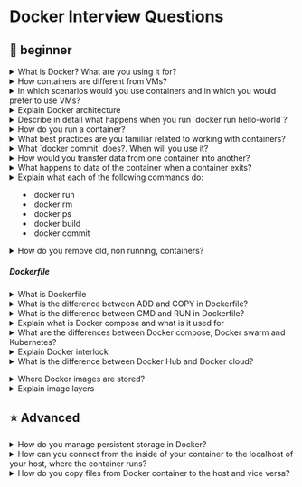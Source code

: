 # Docker Interview Questions

## :baby: beginner

<details>
<summary>What is Docker? What are you using it for?</summary><br>

 Docker is a software platform that enables developers to build, test, and deploy applications using containerization. It packages applications and their dependencies into standardized units called **containers**, which can run consistently across different computing environments. Essentially, Docker virtualizes the operating system, allowing you to run multiple applications in isolated containers on a single host, without the overhead of virtual machines. 
</details>

<details>
<summary>How containers are different from VMs?</summary><br>

The primary difference between containers and VMs is that containers allow you to virtualize
multiple workloads on the operating system while in the case of VMs the hardware is being virtualized to
run multiple machines each with its own OS.

![Container VS VM](https://github.com/srirymec/devops-sre-learning/blob/main/docker/images/container%20vs%20vms.jpg)

 | **Virtual Machines (VM)** | **Containers** |
|------------------------|------------|
| Virtual Machines imitate full-fledged hardware, including the guest OS, on top of a hypervisor. Each VM runs its own OS instance which is independent of the host OS. | Docker containers are lightweight and portable, and they share the host OS kernel. They run on top of the host OS and encapsulate the application and its dependencies. |
| VMs consume more resources since they need to imitate an entire operating system, including memory, disk space, and CPU. | In terms of resource utilization, Docker Containers are highly efficient since they share the host OS kernel and require fewer resources compared to VMs. |
| Comparatively, VMs offer stronger isolation since each VM runs its kernel and has its dedicated resources. Hence, VMs are more secure but also heavier. | Containers provide process-level isolation. This means that they share the same OS kernel but have separate filesystems and networking. This is achieved through namespaces and control groups. |
| VMs are less flexible compared to containers due to differences in underlying hardware and hypervisor configurations. However, they can be portable to some extent through disk images. | As long as Docker is installed in an environment, Containers can run consistently across different environments, development or production. This makes them highly portable. |
| VMs typically take longer to start because they need to boot an entire OS. This results in slower startup times compared to containers. | Containers spin up almost instantly since they utilize the host OS kernel. Hence, they are best suitable for microservices architectures and rapid scaling. |
| VMs are preferred for running legacy applications that have strict security requirements where strong isolation is necessary. | Docker Containers are best suited for microservices architectures, CI/CD pipelines, and applications that require rapid deployment and scaling. |
</details>

<details>
<summary>In which scenarios would you use containers and in which you would prefer to use VMs?</summary><br>

**You should choose VMs when:**
  * you need run an application which requires all the resources and functionalities of an OS
  * you need full isolation and security

**You should choose containers when:**
  * you need a lightweight solution that quickly starts
  * Running multiple versions or instances of a single application
</details>

<details>
<summary>Explain Docker architecture</summary><br>

 ![Docker architecture](https://github.com/srirymec/devops-sre-learning/blob/main/docker/images/docker_architecture.jpg)

- **Docker Daemon**
  - Also known as `dockerd`, it manages Docker objects like containers, images, volumes, and networks.
  - Listens to Docker API requests.
  - Can communicate with other daemons to manage Docker services.

- **Docker Client**
  - Users interact with Docker using clients like the CLI.
  - Docker commands (e.g., `docker run`) are sent to `dockerd` for execution.
  - A single Docker client can communicate with multiple daemons.

- **Docker Desktop**
  - An easy-to-use application for accessing Docker on Windows, macOS, and Linux.
  - Allows users to perform all Docker-related functionalities.
  - Bundled with Docker daemon, client, Compose, Kubernetes, and more.

- **Docker Registries**
  - Registries store Docker images.
  - The most popular public registry is **Docker Hub**.
  - By default, Docker pulls images from Docker Hub.
  - `docker pull` or `docker run` commands fetch images from the registry.
  - `docker push` sends images to the registry.

- **Docker Objects**
  - Includes images, containers, networks, volumes, plugins, and others used throughout the Docker lifecycle.

- **Docker Images**
  - Read-only templates used to create containers.
  - Typically based on another image with added modifications.
  - Example: An image based on Ubuntu with Apache, your application, and custom configurations.
  - Can be custom-built using a `Dockerfile`.
  - Each instruction in a Dockerfile adds a layer to the image.
  - When rebuilding, only changed layers are rebuilt—making images lightweight and fast.

- **Docker Containers**
  - A container is a running instance of a Docker image.
  - You can create, run, stop, move, or delete containers.
  - Container behavior depends on the image and startup configurations.
  - Unsaved changes (not persisted via volumes) are lost when a container is removed or stopped.

- **Docker Networks**
  - Enable communication between containers.
  - Containers are isolated by default.
  - Virtual networks allow safe communication between containers.
  - Networks can be simple (bridge) or complex (custom drivers).
  - Essential for multi-container applications.

- **Docker Storage**
  - Traditional applications rely on host storage.
  - Docker uses **volumes** to manage storage outside of the container.
  - Volumes ensure data persists even if containers are stopped or deleted.
  - You can bind-mount directories from the host or use named volumes.
  - Volumes separate data from the container lifecycle, ensuring durability and manageability.
</details>

<details>
<summary>Describe in detail what happens when you run `docker run hello-world`?</summary><br>

- Docker CLI passes your request to Docker daemon.
- Docker daemon downloads the image from Docker Hub
- Docker daemon creates a new container by using the image it downloaded
- Docker daemon redirects output from container to Docker CLI which redirects it to the standard output
</details>

<details>
<summary>How do you run a container?</summary><br>

 The primary command for starting and creating Docker containers is `docker run`. If the image isn't already available locally, Docker pulls it from a registry when you run this command. It then starts a fresh container instance by generating one based on that image.

With the help of this command, you can specify several options, including volume mounts, environment variables, port mappings, and more, to tailor the container's configuration to your requirements.

```bash
$ docker run -d -p 8080:80 nginx
```
![docker run](https://github.com/srirymec/devops-sre-learning/blob/main/docker/images/docker_containers_3.jpg)

In this case, the detached mode (`-d`) of the `docker run` command creates a new container based on the `"nginx"` image and runs it in the background. Additionally, it maps host port `8080` to container port `80` (`-p 8080:80`), granting access to the **NGINX** web server housed within the container.
</details>

<details>
<summary>What best practices are you familiar related to working with containers?</summary><br>

- 🐳 Image Design & Management
  - Use minimal base images (e.g., alpine, distroless) -> Reduces attack surface and image size.
  - Multi-stage builds -> Compile/build in one stage and copy only needed artifacts to the final image.
  - Pin image versions -> Avoid using latest; instead, use specific tags to prevent unexpected changes.
  - Keep images small -> Avoid installing unnecessary packages. Clean up apt-get caches, etc.
  - Layer caching awareness -> Place least frequently changed layers on top of Dockerfile to optimize builds.

- 🔐 Security Best Practices
  - Scan images for vulnerabilities
→ Use tools like Trivy, Clair, or Docker Scout in your CI pipeline.
  - Run containers as non-root
→ Add a user in Dockerfile and drop unnecessary Linux capabilities.
  - Read-only file systems
→ Set filesystem to read-only except where writable volumes are needed.
  - Avoid secrets in images or ENV
→ Use Kubernetes Secrets or external secret management (e.g., Vault, AWS Secrets Manager).

- ⚙️ Container Runtime Configurations
  - Limit resource usage
→ Set memory (memory) and CPU (cpu) limits in Docker or Kubernetes.
  - Health checks
→ Use HEALTHCHECK in Docker and livenessProbe/readinessProbe in Kubernetes.
  - Log to stdout/stderr
→ Allow logs to be captured by container orchestrators like Kubernetes.

- 📦Container Orchestration (Kubernetes)
  - Immutable infrastructure
→ Avoid modifying running containers. Replace them with new builds.
  - Use deployments and services
→ Ensure proper rolling updates and service discovery.
  - Namespace separation
→ Use namespaces for multitenancy or separating environments.
  - Use ConfigMaps and Secrets
→ Externalize configuration and sensitive data cleanly.

- 🚀 CI/CD Integration
  - Automate image builds and pushes
→ Use CI/CD tools like GitHub Actions, GitLab CI, or Google Cloud Build.
  - Tag with git commit or version
→ Enables better traceability.
  - Use a trusted registry
→ Push to secured registries like Docker Hub (with signed images), ECR, GCR, etc.

- 🔍 Monitoring & Observability
  - Use sidecars or agents for monitoring/logging
→ Example: Fluentd, Promtail, Datadog Agent.
  - Expose metrics endpoints
→ Prometheus-compatible metrics endpoints using /metrics.
 
</details>

<details>
<summary>What `docker commit` does?. When will you use it?</summary><br>

 The `docker commit` command allows users to create a new Docker image based on the contents of a container. The new image comprises the base image and a layer containing modifications made inside the container.

The `docker commit` command uses the following syntax:

```
docker commit [options] [container-id-or-name] [image-name]:[tag]
```

The `[tag]` part of the command is optional. If you create an image without a tag, Docker defaults to `latest`.
</details>

<details>
<summary>How would you transfer data from one container into another?</summary><br>

 # 📦 Methods for Transferring Data Between Docker Containers

---

## 🔹 Docker Volumes

- **Concept:**  
  Docker volumes provide a mechanism for persistent data storage and sharing between containers.

- **How it works:**  
  When a volume is mounted to a container, changes made within the container’s volume directory are reflected on the host and in other containers that share the same volume.

- **Example:**
  ```
  docker run -d -v myvolume:/app/data my_container_image  # Create a volume and mount it to a container
  docker run -d -v myvolume:/app/data another_container_image  # Mount the same volume to another container
  ```

---

## 🔹 `docker cp` Command

- **Concept:**  
  The `docker cp` command allows copying files and directories between a container and the host or between containers.

- **How it works:**  
  It can copy files from the container to the host, or from the host to the container.

- **Example:**
  ```
  docker cp my_container:/app/data/file.txt .  # Copy file.txt from container to the current directory on the host
  docker cp file.txt my_container:/app/data/  # Copy file.txt from the host to the container's /app/data directory
  ```

---

## 🔹 Network Communication

- **Concept:**  
  Containers can communicate with each other over a network if they are part of the same network or if they are exposed to each other through exposed ports.

- **How it works:**  
  Applications within the containers can use standard network protocols (like HTTP, TCP sockets, etc.) to exchange data.

- **Example:**
  ```
  - A web application container can send data to a database container through a REST API.
  - Containers can use message queues (like RabbitMQ or Kafka) to exchange data.
  ```

---

## 🔹 Named Volumes

- **Concept:**  
  Named volumes offer a way to manage and share data between containers, especially in `docker-compose`.

- **How it works:**  
  You define named volumes in your `docker-compose.yml` and mount them to containers.

- **Example:**
 ```
        version: "3.8"
        services:
          web:
            image: nginx:latest
            ports:
              - "8080:80"
            volumes:
              - my_web_data:/usr/share/nginx/html  # Named volume for website content
          db:
            image: postgres:latest
            volumes:
              - my_db_data:/var/lib/postgresql/data  # Named volume for database data
        volumes:
          my_web_data:
          my_db_data:
 ```

</details>

<details>
<summary>What happens to data of the container when a container exits?</summary><br><b>
</b></details>

<details>
<summary>Explain what each of the following commands do:

  * docker run
  * docker rm
  * docker ps
  * docker build
  * docker commit</summary><br><b>
</b></details>

<details>
<summary>How do you remove old, non running, containers?</summary><br><b>
</b></details>

##### Dockerfile

<details>
<summary>What is Dockerfile</summary><br><b>
</b></details>

<details>
<summary>What is the difference between ADD and COPY in Dockerfile?</summary><br><b>
</b></details>

<details>
<summary>What is the difference between CMD and RUN in Dockerfile?</summary><br><b>
</b></details>

<details>
<summary>Explain what is Docker compose and what is it used for</summary><br><b>
</b></details>

<details>
<summary>What are the differences between Docker compose, Docker swarm and Kubernetes?</summary><br><b>
</b></details>

<details>
<summary>Explain Docker interlock</summary><br><b>
</b></details>

<details>
<summary>What is the difference between Docker Hub and Docker cloud?</summary><br><b>

Docker Hub is a native Docker registry service which allows you to run pull
and push commands to install and deploy Docker images from the Docker Hub.

Docker Cloud is built on top of the Docker Hub so Docker Cloud provides
you with more options/features compared to Docker Hub. One example is
Swarm management which means you can create new swarms in Docker Cloud.
</b></details>

<details>
<summary>Where Docker images are stored?</summary><br><b>
</b></details>

<details>
<summary>Explain image layers</summary><br><b>
</b></details>

<a name="docker-advanced"></a>
## :star: Advanced

<details>
<summary>How do you manage persistent storage in Docker?</summary><br><b>
</b></details>

<details>
<summary>How can you connect from the inside of your container to the localhost of your host, where the container runs?</summary><br><b>
</b></details>

<details>
<summary>How do you copy files from Docker container to the host and vice versa?</summary><br><b>
</b></details>
